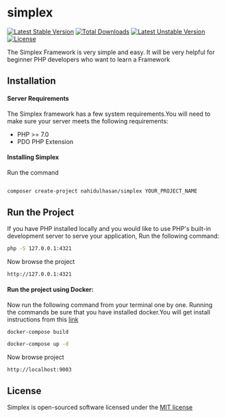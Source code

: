 # simplex

[![Latest Stable Version](https://poser.pugx.org/nahidulhasan/simplex/v/stable)](https://packagist.org/packages/nahidulhasan/simplex)
[![Total Downloads](https://poser.pugx.org/nahidulhasan/simplex/downloads)](https://packagist.org/packages/nahidulhasan/simplex)
[![Latest Unstable Version](https://poser.pugx.org/nahidulhasan/simplex/v/unstable)](https://packagist.org/packages/nahidulhasan/simplex)
[![License](https://poser.pugx.org/nahidulhasan/simplex/license)](https://packagist.org/packages/nahidulhasan/simplex)

The Simplex Framework is very simple and easy. It will be very helpful for beginner PHP developers who want to learn a Framework


## Installation

#### Server Requirements

The Simplex framework has a few system requirements.You will need to make sure your server meets the following requirements:

- PHP >= 7.0
- PDO PHP Extension


#### Installing Simplex

Run the command

```sh

composer create-project nahidulhasan/simplex YOUR_PROJECT_NAME

```

## Run the Project

If you have PHP installed locally and you would like to use PHP's built-in development server to serve your application, Run the following command:

```sh
php -S 127.0.0.1:4321

```
Now browse the project

```
http://127.0.0.1:4321
```
 

#### Run the project using Docker:

Now run the following command from your terminal one by one. Running the commands be sure that you have installed docker.You will get install instructions from this [link](https://docs.docker.com/)

```sh
docker-compose build

docker-compose up -d

```

Now browse project

```
http://localhost:9003
```

## License

Simplex is open-sourced software licensed under the [MIT license](http://opensource.org/licenses/MIT)

